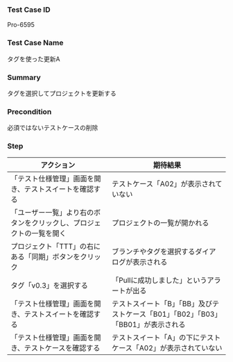 ### Test Case ID
Pro-6595

### Test Case Name
タグを使った更新A

### Summary
タグを選択してプロジェクトを更新する

### Precondition
必須ではないテストケースの削除

### Step
| アクション      | 期待結果            |
|------------|-----------------|
| 「テスト仕様管理」画面を開き、テストスイートを確認する | テストケース「A02」が表示されていない |
| 「ユーザー一覧」より右のボタンをクリックし、プロジェクトの一覧を開く | プロジェクトの一覧が開かれる |
| プロジェクト「TTT」の右にある「同期」ボタンをクリック | ブランチやタグを選択するダイアログが表示される |
| タグ「v0.3」を選択する | 「Pullに成功しました」というアラートが出る |
| 「テスト仕様管理」画面を開き、テストスイートを確認する | テストスイート「B」「BB」及びテストケース「B01」「B02」「B03」「BB01」が表示される |
| 「テスト仕様管理」画面を開き、テストケースを確認する | テストスイート「A」の下にテストケース「A02」が表示されていない |
